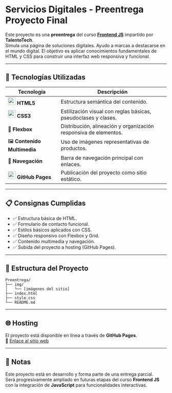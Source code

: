 # Servicios Digitales - Preentrega Proyecto Final

Este proyecto es una **preentrega** del curso [**Frontend JS**](https://talentotech.bue.edu.ar/#/) impartido por **TalentoTech**.  
Simula una página de soluciones digitales. Ayudo a marcas a destacarse en el mundo digital. El objetivo es aplicar conocimientos fundamentales de HTML y CSS para construir una interfaz web responsiva y funcional.

---

## 🚀 Tecnologías Utilizadas

| Tecnología | Descripción |
|------------|-------------|
| <img src="https://cdn.jsdelivr.net/gh/devicons/devicon/icons/html5/html5-original.svg" width="24"/> **HTML5** | Estructura semántica del contenido. |
| <img src="https://cdn.jsdelivr.net/gh/devicons/devicon/icons/css3/css3-original.svg" width="24"/> **CSS3** | Estilización visual con reglas básicas, pseudoclases y clases. |
| 🧰 **Flexbox** | Distribución, alineación y organización responsiva de elementos. |
| 🖼️ **Contenido Multimedia** | Uso de imágenes representativas de productos. |
| 🧭 **Navegación** | Barra de navegación principal con enlaces. |
| <img src="https://cdn.jsdelivr.net/gh/devicons/devicon/icons/github/github-original.svg" width="24" /> **GitHub Pages** | Publicación del proyecto como sitio estático. |

---

## 📋 Consignas Cumplidas

- ✅ Estructura básica de HTML.
- ✅ Formulario de contacto funcional.
- ✅ Estilos básicos aplicados con CSS.
- ✅ Diseño responsivo con Flexbox y Grid.
- ✅ Contenido multimedia y navegación.
- ✅ Subida del proyecto a hosting (GitHub Pages).

---

## 📁 Estructura del Proyecto
```
Preentrega/
├── img/
│   └── [imágenes del sitio]
├── index.html
├── style.css
└── README.md
```
---

## 🌐 Hosting

El proyecto está disponible en línea a través de **GitHub Pages**.  
🔗 [Enlace al sitio web](/)

---

## 📌 Notas

Este proyecto está en desarrollo y forma parte de una entrega parcial.  
Será progresivamente ampliado en futuras etapas del curso **Frontend JS** con la integración de **JavaScript** para funcionalidades interactivas.
